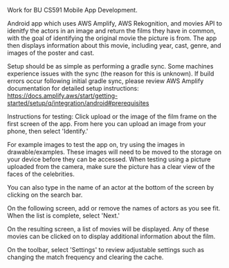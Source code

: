 Work for BU CS591 Mobile App Development.

Android app which uses AWS Amplify, AWS Rekognition, and movies API to idenitfy the actors in an image and return the films they have in common, with the goal of identifying the original movie the picture is from. The app then displays information about this movie, including year, cast, genre, and images of the poster and cast.

Setup should be as simple as performing a gradle sync. Some machines experience issues with the sync (the reason for this is unknown).
If build errors occur following initial gradle sync, please review AWS Amplify documentation for detailed setup instructions: https://docs.amplify.aws/start/getting-started/setup/q/integration/android#prerequisites

Instructions for testing: Click upload or the image of the film frame on the first screen of the app. From here you can upload an image from your phone, then select 'Identify.'

For example images to test the app on, try using the images in drawable/examples. These images will need to be moved to the storage on your device before they can be accessed.
When testing using a picture uploaded from the camera, make sure the picture has a clear view of the faces of the celebrities.

You can also type in the name of an actor at the bottom of the screen by clicking on the search bar.

On the following screen, add or remove the names of actors as you see fit. When the list is complete, select 'Next.'

On the resulting screen, a list of movies will be displayed. Any of these movies can be clicked on to display additional information about the film.

On the toolbar, select 'Settings' to review adjustable settings such as changing the match frequency and clearing the cache.